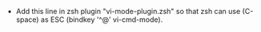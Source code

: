 * Add this line in zsh plugin "vi-mode-plugin.zsh" so that
  zsh can use (C-space) as ESC
  (bindkey '^@' vi-cmd-mode).

